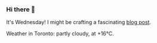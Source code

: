### Hi there :wave:

It's Wednesday! I might be crafting a fascinating [blog post](https://benjaminwuethrich.dev).

Weather in Toronto: partly cloudy, at +16°C.
